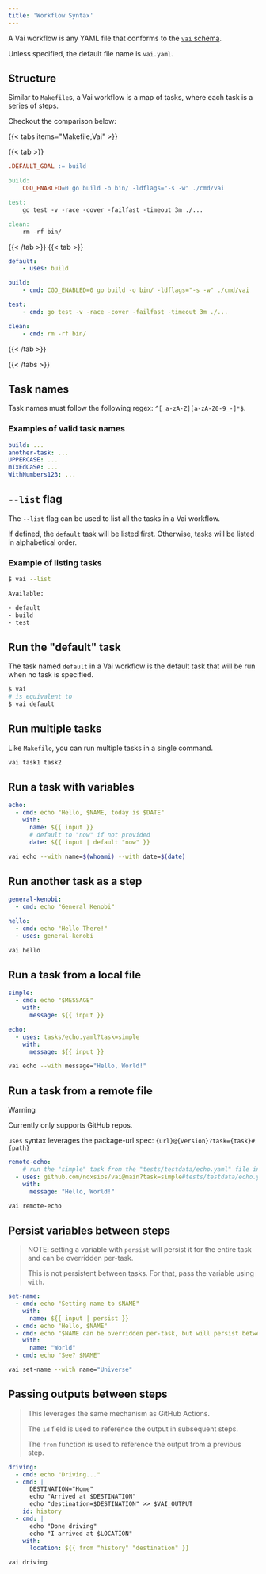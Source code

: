 ```yaml
---
title: 'Workflow Syntax'
---
```


A Vai workflow is any YAML file that conforms to the [`vai` schema](./schema-validation.md#raw-schema).

Unless specified, the default file name is `vai.yaml`.

## Structure

Similar to `Makefile`s, a Vai workflow is a map of tasks, where each task is a series of steps.

Checkout the comparison below:

{{< tabs items="Makefile,Vai" >}}

  {{< tab >}}

```makefile {filename="Makefile"}
.DEFAULT_GOAL := build

build:
	CGO_ENABLED=0 go build -o bin/ -ldflags="-s -w" ./cmd/vai

test:
	go test -v -race -cover -failfast -timeout 3m ./...

clean:
	rm -rf bin/
```

  {{< /tab >}}
  {{< tab >}}

```yaml {filename="vai.yaml"}
default:
    - uses: build

build:
    - cmd: CGO_ENABLED=0 go build -o bin/ -ldflags="-s -w" ./cmd/vai

test:
    - cmd: go test -v -race -cover -failfast -timeout 3m ./...

clean:
    - cmd: rm -rf bin/
```

  {{< /tab >}}

{{< /tabs >}}

## Task names

Task names must follow the following regex: `^[_a-zA-Z][a-zA-Z0-9_-]*$`.

### Examples of valid task names

```yaml
build: ...
another-task: ...
UPPERCASE: ...
mIxEdCaSe: ...
WithNumbers123: ...
```

## `--list` flag

The `--list` flag can be used to list all the tasks in a Vai workflow.

If defined, the `default` task will be listed first. Otherwise, tasks will be listed in alphabetical order.

### Example of listing tasks

```sh
$ vai --list

Available:

- default
- build
- test
```

## Run the "default" task

The task named `default` in a Vai workflow is the default task that will be run when no task is specified.

```sh
$ vai
# is equivalent to
$ vai default
```

## Run multiple tasks

Like `Makefile`, you can run multiple tasks in a single command.

```sh
vai task1 task2
```

## Run a task with variables

```yaml {filename="vai.yaml"}
echo:
  - cmd: echo "Hello, $NAME, today is $DATE"
    with:
      name: ${{ input }}
      # default to "now" if not provided
      date: ${{ input | default "now" }}
```

```sh
vai echo --with name=$(whoami) --with date=$(date)
```

## Run another task as a step

```yaml {filename="vai.yaml"}
general-kenobi:
  - cmd: echo "General Kenobi"

hello:
  - cmd: echo "Hello There!"
  - uses: general-kenobi
```

```sh
vai hello
```

## Run a task from a local file

```yaml {filename="tasks/echo.yaml"}
simple:
  - cmd: echo "$MESSAGE"
    with:
      message: ${{ input }}
```

```yaml {filename="vai.yaml"}
echo:
  - uses: tasks/echo.yaml?task=simple
    with:
      message: ${{ input }}
```

```sh
vai echo --with message="Hello, World!"
```

## Run a task from a remote file

> [!WARNING]
> Currently only supports GitHub repos.
>
> `uses` syntax leverages the package-url spec: `{url}@{version}?task={task}#{path}`

```yaml {filename="vai.yaml"}
remote-echo:
    # run the "simple" task from the "tests/testdata/echo.yaml" file in the "github.com/noxsios/vai" repo on the "main" branch
  - uses: github.com/noxsios/vai@main?task=simple#tests/testdata/echo.yaml
    with:
      message: "Hello, World!"
```

```sh
vai remote-echo
```

## Persist variables between steps

> NOTE: setting a variable with `persist` will persist it for the entire task
> and can be overridden per-task.
>
> This is not persistent between tasks. For that, pass the variable using `with`.

```yaml {filename="vai.yaml"}
set-name:
  - cmd: echo "Setting name to $NAME"
    with:
      name: ${{ input | persist }}
  - cmd: echo "Hello, $NAME"
  - cmd: echo "$NAME can be overridden per-task, but will persist between tasks"
    with:
      name: "World"
  - cmd: echo "See? $NAME"
```

```sh
vai set-name --with name="Universe"
```

## Passing outputs between steps

> This leverages the same mechanism as GitHub Actions.
>
> The `id` field is used to reference the output in subsequent steps.
>
> The `from` function is used to reference the output from a previous step.

```yaml {filename="vai.yaml"}
driving:
  - cmd: echo "Driving..."
  - cmd: |
      DESTINATION="Home"
      echo "Arrived at $DESTINATION"
      echo "destination=$DESTINATION" >> $VAI_OUTPUT
    id: history    
  - cmd: |
      echo "Done driving"
      echo "I arrived at $LOCATION"
    with:
      location: ${{ from "history" "destination" }}
```

```sh
vai driving
```
